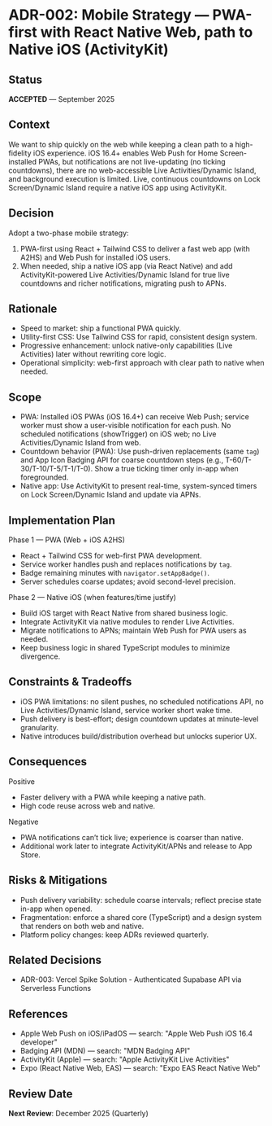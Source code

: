 # ADR-002: Mobile Strategy — PWA-first with React Native Web, path to Native iOS (ActivityKit)

## Status
**ACCEPTED** — September 2025

## Context
We want to ship quickly on the web while keeping a clean path to a high-fidelity iOS experience. iOS 16.4+ enables Web Push for Home Screen-installed PWAs, but notifications are not live-updating (no ticking countdowns), there are no web-accessible Live Activities/Dynamic Island, and background execution is limited. Live, continuous countdowns on Lock Screen/Dynamic Island require a native iOS app using ActivityKit.

## Decision
Adopt a two-phase mobile strategy:

1) PWA-first using React + Tailwind CSS to deliver a fast web app (with A2HS) and Web Push for installed iOS users.
2) When needed, ship a native iOS app (via React Native) and add ActivityKit-powered Live Activities/Dynamic Island for true live countdowns and richer notifications, migrating push to APNs.

## Rationale
- Speed to market: ship a functional PWA quickly.
- Utility-first CSS: Use Tailwind CSS for rapid, consistent design system.
- Progressive enhancement: unlock native-only capabilities (Live Activities) later without rewriting core logic.
- Operational simplicity: web-first approach with clear path to native when needed.

## Scope
- PWA: Installed iOS PWAs (iOS 16.4+) can receive Web Push; service worker must show a user-visible notification for each push. No scheduled notifications (showTrigger) on iOS web; no Live Activities/Dynamic Island from web.
- Countdown behavior (PWA): Use push-driven replacements (same `tag`) and App Icon Badging API for coarse countdown steps (e.g., T-60/T-30/T-10/T-5/T-1/T-0). Show a true ticking timer only in-app when foregrounded.
- Native app: Use ActivityKit to present real-time, system-synced timers on Lock Screen/Dynamic Island and update via APNs.

## Implementation Plan
Phase 1 — PWA (Web + iOS A2HS)
- React + Tailwind CSS for web-first PWA development.
- Service worker handles push and replaces notifications by `tag`.
- Badge remaining minutes with `navigator.setAppBadge()`.
- Server schedules coarse updates; avoid second-level precision.

Phase 2 — Native iOS (when features/time justify)
- Build iOS target with React Native from shared business logic.
- Integrate ActivityKit via native modules to render Live Activities.
- Migrate notifications to APNs; maintain Web Push for PWA users as needed.
- Keep business logic in shared TypeScript modules to minimize divergence.

## Constraints & Tradeoffs
- iOS PWA limitations: no silent pushes, no scheduled notifications API, no Live Activities/Dynamic Island, service worker short wake time.
- Push delivery is best-effort; design countdown updates at minute-level granularity.
- Native introduces build/distribution overhead but unlocks superior UX.

## Consequences
Positive
- Faster delivery with a PWA while keeping a native path.
- High code reuse across web and native.

Negative
- PWA notifications can’t tick live; experience is coarser than native.
- Additional work later to integrate ActivityKit/APNs and release to App Store.

## Risks & Mitigations
- Push delivery variability: schedule coarse intervals; reflect precise state in-app when opened.
- Fragmentation: enforce a shared core (TypeScript) and a design system that renders on both web and native.
- Platform policy changes: keep ADRs reviewed quarterly.

## Related Decisions
- ADR-003: Vercel Spike Solution - Authenticated Supabase API via Serverless Functions

## References
- Apple Web Push on iOS/iPadOS — search: "Apple Web Push iOS 16.4 developer"
- Badging API (MDN) — search: "MDN Badging API"
- ActivityKit (Apple) — search: "Apple ActivityKit Live Activities"
- Expo (React Native Web, EAS) — search: "Expo EAS React Native Web"

## Review Date
**Next Review**: December 2025 (Quarterly)
